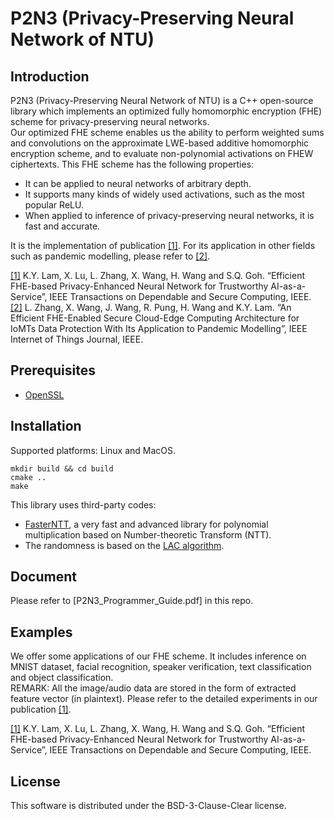 # P2N3 (Privacy-Preserving Neural Network of NTU)
## Introduction
P2N3 (Privacy-Preserving Neural Network of NTU) is a C++ open-source library which implements an optimized fully homomorphic encryption (FHE) scheme for privacy-preserving neural networks.  
Our optimized FHE scheme enables us the ability to perform weighted sums and convolutions on the approximate LWE-based additive homomorphic encryption scheme, and to evaluate non-polynomial activations on FHEW ciphertexts. This FHE scheme has the following properties: 
- It can be applied to neural networks of arbitrary depth.
- It supports many kinds of widely used activations, such as the most popular ReLU. 
- When applied to inference of privacy-preserving neural networks, it is fast and accurate.

It is the implementation of publication [[1]](https://ieeexplore.ieee.org/document/10398424). For its application in other fields such as pandemic modelling, please refer to [[2]](https://ieeexplore.ieee.org/document/10376224). 

[[1]](https://ieeexplore.ieee.org/document/10398424) K.Y. Lam, X. Lu, L. Zhang, X. Wang, H. Wang and S.Q. Goh. “Efficient FHE-based Privacy-Enhanced Neural Network for Trustworthy AI-as-a-Service”, IEEE Transactions on Dependable and Secure Computing, IEEE.   
[[2]](https://ieeexplore.ieee.org/document/10376224) L. Zhang, X. Wang, J. Wang, R. Pung, H. Wang and K.Y. Lam. “An Efficient FHE-Enabled Secure Cloud-Edge Computing Architecture for IoMTs Data Protection With Its Application to Pandemic Modelling”, IEEE Internet of Things Journal, IEEE.

## Prerequisites
- [OpenSSL](https://www.openssl.org/)

## Installation
Supported platforms: Linux and MacOS.  

```
mkdir build && cd build
cmake ..
make
```
This library uses third-party codes: 
- [FasterNTT](https://github.com/nict-sfl/FasterNTT), a very fast and advanced library for polynomial multiplication based on Number-theoretic Transform (NTT). 
- The randomness is based on the [LAC algorithm](https://github.com/pqc-lac/lac-intel64).

## Document
Please refer to [P2N3_Programmer_Guide.pdf] in this repo. 

## Examples
We offer some applications of our FHE scheme. It includes inference on MNIST dataset, facial recognition, speaker verification, text classification and object classification.   
REMARK: All the image/audio data are stored in the form of extracted feature vector (in plaintext). Please refer to the detailed experiments in our publication [[1]](https://ieeexplore.ieee.org/document/10398424).  

[[1]](https://ieeexplore.ieee.org/document/10398424) K.Y. Lam, X. Lu, L. Zhang, X. Wang, H. Wang and S.Q. Goh. “Efficient FHE-based Privacy-Enhanced Neural Network for Trustworthy AI-as-a-Service”, IEEE Transactions on Dependable and Secure Computing, IEEE.   

## License
This software is distributed under the BSD-3-Clause-Clear license. 
